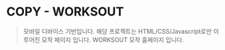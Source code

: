 # COPY - WORKSOUT
> 모바일 디바이스 기반입니다.
해당 프로젝트는 HTML/CSS/Javascript로만 이루어진 모작 페이지 입니다.
WORKSOUT 모작 홈페이지 입니다.